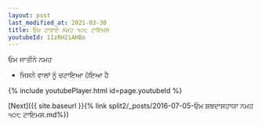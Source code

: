 ```yaml
---
layout: post
last_modified_at: 2021-03-30
title: ਓਮ ਹਾਰਾਏ ਨਮਹ ੧੦੮ ਟਾਇਮਸ
youtubeId: 11zRH2iAHBo
---
```

 
 
 ਓਮ ਜਾਤੀਨੇ ਨਮਹ  
 
 -  ਜਿਸਨੇ ਵਾਲਾਂ ਨੂੰ ਚਟਾਇਆ ਹੋਇਆ ਹੈ 
 
  
 
  
 
 
 
 
 
 


{% include youtubePlayer.html id=page.youtubeId %}
 
[Next]({{ site.baseurl }}{% link  split2/_posts/2016-07-05-ਓਮ ਸ਼ਬਦਾਸਹਾਯਾ ਨਮਹ ੧੦੮ ਟਾਇਮਸ.md%})
 
